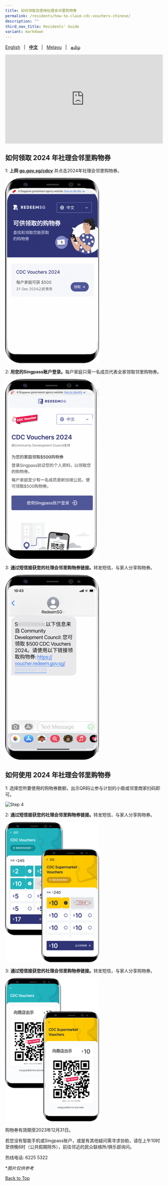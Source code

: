 ```yaml
---
title: 如何领取及使用社理会邻里购物券
permalink: /residents/how-to-claim-cdc-vouchers-chinese/
description: ""
third_nav_title: Residents' Guide
variant: markdown
---
```

<span id="cdcv_page_top"></span>

[English](/residents/how-to-claim-cdc-vouchers) &nbsp;&nbsp;|&nbsp;&nbsp; **[中文](/residents/how-to-claim-cdc-vouchers-chinese)**  &nbsp;&nbsp;|&nbsp;&nbsp; [Melayu](/residents/how-to-claim-cdc-vouchers-malay) &nbsp;&nbsp;|&nbsp;&nbsp; [தமிழ்](/residents/how-to-claim-cdc-vouchers-tamil)


<style>
a.bp-button {
	height: 6em !important;
	white-space:pre-line !important;
}
 .youtubecontainer {
    position: relative;
    width: 100%;
    height: 0;
    padding-bottom: 56.25%;
}
.youtubevideo {
    position: absolute;
    top: 0;
    left: 0;
    width: 100%;
    height: 100%;
}
</style>

<div class="youtubecontainer">
<iframe class="youtubevideo" src="https://www.youtube.com/embed/1df0-GFcRio" title="YouTube video player" frameborder="0" allow="accelerometer; autoplay; clipboard-write; encrypted-media; gyroscope; picture-in-picture" allowfullscreen=""></iframe>
</div> 



## 如何领取 2024 年社理会邻里购物券

1:  <strong>上网 [go.gov.sg/cdcv](https://go.gov.sg/cdcv)</strong> 并点击2024年社理会邻里购物券。

<img src="/images/2024%20Phone%20Screens/Chi_Campaign_Page.png" alt="Step 1" style="width:300px !important;">

2: <strong>用您的Singpass账户登录。</strong>每户家庭只需一名成员代表全家领取邻里购物券。

<img src="/images/2024%20Phone%20Screens/Chi_Singpass_Claim_Page.png" alt="Step 2" style="width:300px !important;">


3: <strong>通过短信接获您的社理会邻里购物券链接。</strong>转发短信，与家人分享购物券。

<img src="/images/2024%20Phone%20Screens/Chi_SMS_Page.png" alt="Step 3" style="width:300px !important;">

## 如何使用 2024 年社理会邻里购物券
1: 选择您所要使用的购物券数额，出示QR码让参与计划的小贩或邻里商家扫码即可。

<img src="/images/2024%20Phone%20Screens/Chi_Select_Correct_Voucher.png" alt="Step 4" style="width:600px !important;">

2: <strong>通过短信接获您的社理会邻里购物券链接。</strong>转发短信，与家人分享购物券。

<img src="/images/2024%20Phone%20Screens/Chi_Select_Voucher_Both.png" alt="Step 3" style="width:300px !important;">

3: <strong>通过短信接获您的社理会邻里购物券链接。</strong>转发短信，与家人分享购物券。

<img src="/images/2024%20Phone%20Screens/Chi_Show_Both_QR.png" alt="Step 3" style="width:300px !important;">


购物券有效期至2023年12月31日。

若您没有智能手机或Singpass账户，或是有其他疑问需寻求协助，请在上午10时至傍晚6时（公共假期除外），前往邻近的民众联络所/俱乐部询问。

热线电话: 6225 5322

*<i>图片仅供参考</i>

[Back to Top](#cdcv_page_top)